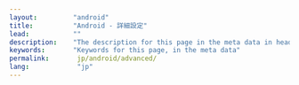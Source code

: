 ```yaml
---
layout:         "android"
title:          "Android - 詳細設定"
lead:           ""
description:    "The description for this page in the meta data in header."
keywords:       "Keywords for this page, in the meta data"
permalink:       jp/android/advanced/
lang:            "jp"
---
```

